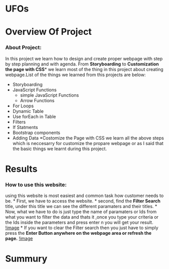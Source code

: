 # UFOs
# Overview Of Project
  ### About Project:
  In this project we learn how to design and create proper webpage with step by step planning and with agenda. From **Storyboarding** to **Customization the page with CSS*** we learn most of the thing in this project about creating webpage.List of the things we learned from this projects are below:
  
  * Storyboarding
  * JavaScript Functions
     * simple JavaScript Functions
     * Arrow Functions
  * For Loops
  * Dynamic Table
  * Use forEach in Table
  * Filters
  * If Statments
  * Bootstrap components
  * Adding Data
  *Costomize the Page with CSS
 we learn all the above steps which is neccesarry for customize the propare webpage or as I said that the basic things we learnt during this project.
# Results
  ### How to use this website:
  using this website is most easiest and common task how customer needs to be.
    * First, we have to access the website.
    * second, find the **Filter Search** title, under this title we can see the different paramaters and their titles.
    * Now, what we have to do is just type the name of paramaters or Ids from what you want to filter the data and thats it ,once you type your criteria or the Ids             inside the parameters and press enter n you will get your result.
    [!image](link)
    * If you want to clear the Filter search then you just have to simply press the **Enter Button anywhere on the webpage area or refresh the page.**
    [!image](link)
# Summury
 
